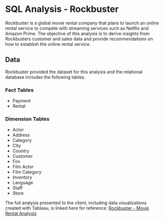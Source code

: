 # SQL Analysis - Rockbuster

Rockbuster is a global movie rental company that plans to launch an online rental service to compete with streaming services such as Netflix and Amazon Prime. The objective of this analysis is to derive insights from Rockbusters customer and sales data and provide recommendations on how to establish the online rental service. 

## Data

Rockbuster provided the dataset for this analysis and the relational database includes the following tables. 

### Fact Tables
* Payment
* Rental

### Dimension Tables
* Actor
* Address
* Category
* City
* Country
* Customer
* Fim
* Film Actor
* Film Category
* Inventory
* Language
* Staff
* Store

The full analysis presented to the client, including data visualizations created with Tableau, is linked here for reference: 
[Rockbuster - Movie Rental Analysis](https://coach-courses-us.s3.amazonaws.com/exercises/1054/58373/936dfd87c3f07e236518dd6fdf4f248b/Task-3.10_-Final.pdf)


